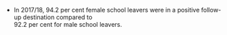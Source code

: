 -   In 2017/18, 94.2 per cent female school leavers were in a positive
    follow-up destination compared to  
    92.2 per cent for male school leavers.
